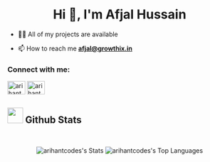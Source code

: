 <h1 align="center">Hi 👋, I'm Afjal Hussain</h1>





- 👨‍💻 All of my projects are available 

- 📫 How to reach me **afjal@growthix.in**

<h3 align="left">Connect with me:</h3>
<p align="left">
<a href="https://twitter.com/arihantcodes" target="blank"><img align="center" src="https://raw.githubusercontent.com/rahuldkjain/github-profile-readme-generator/master/src/images/icons/Social/twitter.svg" alt="arihantdotcom" height="30" width="40" /></a>
<a href="https://linkedin.com/in/arihantcodes" target="blank"><img align="center" src="https://raw.githubusercontent.com/rahuldkjain/github-profile-readme-generator/master/src/images/icons/Social/linked-in-alt.svg" alt="arihantdotcom" height="30" width="40" /></a>
</p>


## <img src="https://media.giphy.com/media/iY8CRBdQXODJSCERIr/giphy.gif" width="35"><b> Github Stats </b>
<br>

<div align="center" style="display: flex; justify-content: center; gap: 10px;">

![arihantcodes's Stats](https://github-readme-stats.vercel.app/api?username=arihantcodes&theme=react&show_icons=true&hide_border=true&count_private=true)
![arihantcodes's Top Languages](https://github-readme-stats.vercel.app/api/top-langs/?username=arihantcodes&theme=react&show_icons=true&hide_border=true&layout=compact)

</div>

